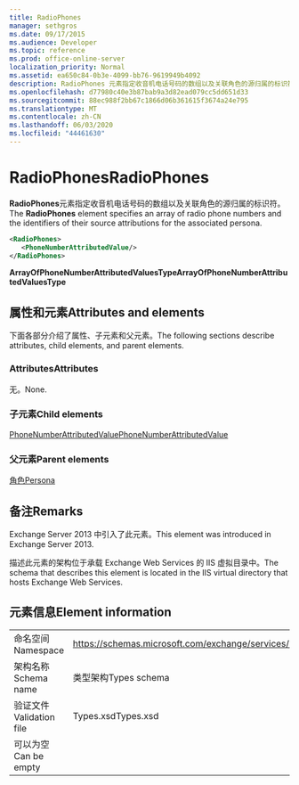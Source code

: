 ```yaml
---
title: RadioPhones
manager: sethgros
ms.date: 09/17/2015
ms.audience: Developer
ms.topic: reference
ms.prod: office-online-server
localization_priority: Normal
ms.assetid: ea650c84-0b3e-4099-bb76-9619949b4092
description: RadioPhones 元素指定收音机电话号码的数组以及关联角色的源归属的标识符。
ms.openlocfilehash: d77980c40e3b87bab9a3d82ead079cc5dd651d33
ms.sourcegitcommit: 88ec988f2bb67c1866d06b361615f3674a24e795
ms.translationtype: MT
ms.contentlocale: zh-CN
ms.lasthandoff: 06/03/2020
ms.locfileid: "44461630"
---
```

# <a name="radiophones"></a><span data-ttu-id="edcd2-103">RadioPhones</span><span class="sxs-lookup"><span data-stu-id="edcd2-103">RadioPhones</span></span>

<span data-ttu-id="edcd2-104">**RadioPhones**元素指定收音机电话号码的数组以及关联角色的源归属的标识符。</span><span class="sxs-lookup"><span data-stu-id="edcd2-104">The **RadioPhones** element specifies an array of radio phone numbers and the identifiers of their source attributions for the associated persona.</span></span> 
  
```XML
<RadioPhones>
   <PhoneNumberAttributedValue/>
</RadioPhones>
```

 <span data-ttu-id="edcd2-105">**ArrayOfPhoneNumberAttributedValuesType**</span><span class="sxs-lookup"><span data-stu-id="edcd2-105">**ArrayOfPhoneNumberAttributedValuesType**</span></span>
## <a name="attributes-and-elements"></a><span data-ttu-id="edcd2-106">属性和元素</span><span class="sxs-lookup"><span data-stu-id="edcd2-106">Attributes and elements</span></span>

<span data-ttu-id="edcd2-107">下面各部分介绍了属性、子元素和父元素。</span><span class="sxs-lookup"><span data-stu-id="edcd2-107">The following sections describe attributes, child elements, and parent elements.</span></span>
  
### <a name="attributes"></a><span data-ttu-id="edcd2-108">Attributes</span><span class="sxs-lookup"><span data-stu-id="edcd2-108">Attributes</span></span>

<span data-ttu-id="edcd2-109">无。</span><span class="sxs-lookup"><span data-stu-id="edcd2-109">None.</span></span>
  
### <a name="child-elements"></a><span data-ttu-id="edcd2-110">子元素</span><span class="sxs-lookup"><span data-stu-id="edcd2-110">Child elements</span></span>

[<span data-ttu-id="edcd2-111">PhoneNumberAttributedValue</span><span class="sxs-lookup"><span data-stu-id="edcd2-111">PhoneNumberAttributedValue</span></span>](phonenumberattributedvalue.md)
  
### <a name="parent-elements"></a><span data-ttu-id="edcd2-112">父元素</span><span class="sxs-lookup"><span data-stu-id="edcd2-112">Parent elements</span></span>

[<span data-ttu-id="edcd2-113">角色</span><span class="sxs-lookup"><span data-stu-id="edcd2-113">Persona</span></span>](persona.md)
  
## <a name="remarks"></a><span data-ttu-id="edcd2-114">备注</span><span class="sxs-lookup"><span data-stu-id="edcd2-114">Remarks</span></span>

<span data-ttu-id="edcd2-115">Exchange Server 2013 中引入了此元素。</span><span class="sxs-lookup"><span data-stu-id="edcd2-115">This element was introduced in Exchange Server 2013.</span></span>
  
<span data-ttu-id="edcd2-116">描述此元素的架构位于承载 Exchange Web Services 的 IIS 虚拟目录中。</span><span class="sxs-lookup"><span data-stu-id="edcd2-116">The schema that describes this element is located in the IIS virtual directory that hosts Exchange Web Services.</span></span>
  
## <a name="element-information"></a><span data-ttu-id="edcd2-117">元素信息</span><span class="sxs-lookup"><span data-stu-id="edcd2-117">Element information</span></span>

|||
|:-----|:-----|
|<span data-ttu-id="edcd2-118">命名空间</span><span class="sxs-lookup"><span data-stu-id="edcd2-118">Namespace</span></span>  <br/> |https://schemas.microsoft.com/exchange/services/2006/types  <br/> |
|<span data-ttu-id="edcd2-119">架构名称</span><span class="sxs-lookup"><span data-stu-id="edcd2-119">Schema name</span></span>  <br/> |<span data-ttu-id="edcd2-120">类型架构</span><span class="sxs-lookup"><span data-stu-id="edcd2-120">Types schema</span></span>  <br/> |
|<span data-ttu-id="edcd2-121">验证文件</span><span class="sxs-lookup"><span data-stu-id="edcd2-121">Validation file</span></span>  <br/> |<span data-ttu-id="edcd2-122">Types.xsd</span><span class="sxs-lookup"><span data-stu-id="edcd2-122">Types.xsd</span></span>  <br/> |
|<span data-ttu-id="edcd2-123">可以为空</span><span class="sxs-lookup"><span data-stu-id="edcd2-123">Can be empty</span></span>  <br/> ||
   

